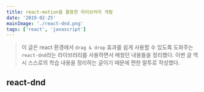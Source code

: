 ```yaml
---
title: react-motion을 활용한 라이브러리 개발
date: '2019-02-25'
mainImage: './react-dnd.png'
tags: ['react', 'javascript']
---
```


> 이 글은 react 환경에서 `drag & drop` 효과를 쉽게 사용할 수 있도록 도와주는 `react-dnd`라는 라이브러리를 사용하면서 배웠던 내용들을 정리했다. 이번 글 역시 스스로의 학습 내용을 정리하는 글이기 때문에 편한 말투로 작성했다.<!-- end -->

## react-dnd
